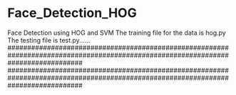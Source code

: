 # Face_Detection_HOG
Face Detection using HOG and SVM
The training file for the data is hog.py
The testing file is test.py......
###################################################################################################################################
###################################################################################################################################
